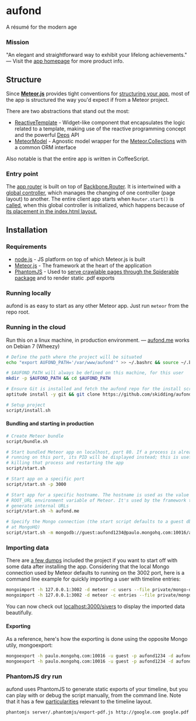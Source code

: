 aufond
===
A résumé for the modern age

### Mission

"An elegant and straightforward way to exhibit your lifelong achievements." — Visit the [app homepage](http://aufond.me) for more product info.

## Structure

Since __[Meteor.js](http://www.meteor.com/)__ provides tight conventions for [structuring your app](http://docs.meteor.com/#structuringyourapp), most of the app is structured the way you'd expect if from a Meteor project.

There are two abstractions that stand out the most:

- [ReactiveTemplate](https://github.com/skidding/aufond/blob/master/client/lib/core/reactive-template.coffee) - Widget-like component that encapsulates the logic related to a template, making use of the reactive programming concept and the powerful [Deps](http://docs.meteor.com/#deps) API
- [MeteorModel](https://github.com/skidding/aufond/blob/master/lib/meteor-model.coffee) - Agnostic model wrapper for the [Meteor.Collections](http://docs.meteor.com/#collections) with a common ORM interface

Also notable is that the entire app is written in CoffeeScript.

### Entry point

The [app router](https://github.com/skidding/aufond/blob/master/client/router.coffee) is built on top of [Backbone.Router](http://backbonejs.org/#Router). It is intertwined with a [global controller](https://github.com/skidding/aufond/blob/master/client/controller.coffee), which manages the changing of one controller (page layout) to another. The entire client app starts when `Router.start()` is [called](https://github.com/skidding/aufond/blob/master/client/controller.coffee#L16), when this global controller is initialized, which happens because of [its placement in the index.html layout.](https://github.com/skidding/aufond/blob/master/client/index.html#L25)

## Installation

### Requirements

- [node.js](http://nodejs.org/) - JS platform on top of which Meteor.js is built
- [Meteor.js](http://docs.meteor.com/) - The framework at the heart of the application
- [PhantomJS](http://phantomjs.org/) - Used to [serve crawlable pages through the Spiderable package](http://www.meteor.com/blog/2012/08/09/search-engine-optimization) and to render static .pdf exports

### Running locally

aufond is as easy to start as any other Meteor app. Just run `meteor` from the repo root.

### Running in the cloud

Run this on a linux machine, in production environment. — [aufond.me](http://aufond.me) works on Debian 7 (Wheezy)

```bash
# Define the path where the project will be situated
echo "export AUFOND_PATH='/var/www/aufond'" >> ~/.bashrc && source ~/.bashrc

# $AUFOND_PATH will always be defined on this machine, for this user
mkdir -p $AUFOND_PATH && cd $AUFOND_PATH

# Ensure Git is installed and fetch the aufond repo for the install script
aptitude install -y git && git clone https://github.com/skidding/aufond.git .

# Setup project
script/install.sh
```

#### Bundling and starting in production

```bash
# Create Meteor bundle
script/bundle.sh

# Start bundled Meteor app on localhost, port 80. If a process is already
# running on this port, its PID will be displayed instead; this is useful for
# killing that process and restarting the app
script/start.sh

# Start app on a specific port
script/start.sh -p 3000

# Start app for a specific hostname. The hostname is used as the value for the
# ROOT_URL environment variable of Meteor. It's used by the framework to
# generate internal URLs
script/start.sh -h aufond.me

# Specify the Mongo connection (the start script defaults to a guest db hosted
# at MongoHQ)
script/start.sh -m mongodb://guest:aufond1234@paulo.mongohq.com:10016/aufond_guest
```

### Importing data

There are [a few dumps](https://github.com/skidding/aufond/tree/master/private/mongo-dump) included the project if you want to start off with some data after installing the app. Considering that the local Mongo connection used by Meteor defaults to running on the 3002 port, here is a command line example for quickly importing a user with timeline entries:

```bash
mongoimport -h 127.0.0.1:3002 -d meteor -c users --file private/mongo-dump/sivers.user.json
mongoimport -h 127.0.0.1:3002 -d meteor -c entries --file private/mongo-dump/sivers.entries.json
```

You can now check out [localhost:3000/sivers](http://localhost:3000/sivers) to display the imported data beautifully.

#### Exporting

As a reference, here's how the exporting is done using the opposite Mongo utily, mongoexport:

```bash
mongoexport -h paulo.mongohq.com:10016 -u guest -p aufond1234 -d aufond_guest -c users -q '{username: "sivers"}' -o sivers.user.json
mongoexport -h paulo.mongohq.com:10016 -u guest -p aufond1234 -d aufond_guest -c entries -q '{createdBy: "XDX52YC3jBPmbsiZS"}' -o sivers.entries.json
```

### PhantomJS dry run

aufond uses PhantomJS to generate static exports of your timeline, but you can play with or debug the script manually, from the command line. Note that it has a few [particularities](https://github.com/skidding/aufond/blob/master/server/.phantomjs/export-pdf.js) relevant to the timeline layout.

```bash
phantomjs server/.phantomjs/export-pdf.js http://google.com google.pdf
```

